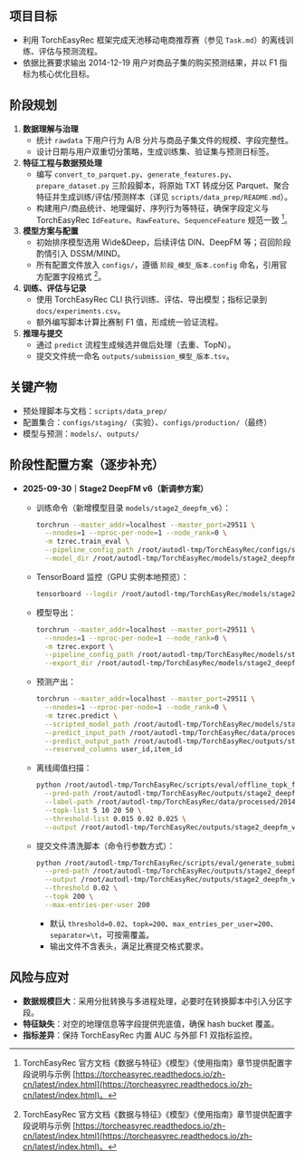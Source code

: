 ## 项目目标
- 利用 TorchEasyRec 框架完成天池移动电商推荐赛（参见 `Task.md`）的离线训练、评估与预测流程。
- 依据比赛要求输出 2014-12-19 用户对商品子集的购买预测结果，并以 F1 指标为核心优化目标。

## 阶段规划
1. **数据理解与治理**
   - 统计 `rawdata` 下用户行为 A/B 分片与商品子集文件的规模、字段完整性。
   - 设计日期与用户双重切分策略，生成训练集、验证集与预测日标签。
2. **特征工程与数据预处理**
   - 编写 `convert_to_parquet.py`、`generate_features.py`、`prepare_dataset.py` 三阶段脚本，将原始 TXT 转成分区 Parquet、聚合特征并生成训练/评估/预测样本（详见 `scripts/data_prep/README.md`）。
   - 构建用户/商品统计、地理偏好、序列行为等特征，确保字段定义与 TorchEasyRec `IdFeature`、`RawFeature`、`SequenceFeature` 规范一致 [^1]。
3. **模型方案与配置**
   - 初始排序模型选用 Wide&Deep，后续评估 DIN、DeepFM 等；召回阶段酌情引入 DSSM/MIND。
   - 所有配置文件放入 `configs/`，遵循 `阶段_模型_版本.config` 命名，引用官方配置字段格式 [^1]。
4. **训练、评估与记录**
   - 使用 TorchEasyRec CLI 执行训练、评估、导出模型；指标记录到 `docs/experiments.csv`。
   - 额外编写脚本计算比赛制 F1 值，形成统一验证流程。
5. **推理与提交**
   - 通过 `predict` 流程生成候选并做后处理（去重、TopN）。
   - 提交文件统一命名 `outputs/submission_模型_版本.tsv`。

## 关键产物
- 预处理脚本与文档：`scripts/data_prep/`
- 配置集合：`configs/staging/`（实验）、`configs/production/`（最终）
- 模型与预测：`models/`、`outputs/`

## 阶段性配置方案（逐步补充）

- **2025-09-30｜Stage2 DeepFM v6（新调参方案）**
  - 训练命令（新增模型目录 `models/stage2_deepfm_v6`）：

    ```bash
    torchrun --master_addr=localhost --master_port=29511 \
      --nnodes=1 --nproc-per-node=1 --node_rank=0 \
      -m tzrec.train_eval \
      --pipeline_config_path /root/autodl-tmp/TorchEasyRec/configs/staging/stage2_deepfm_v1.config \
      --model_dir /root/autodl-tmp/TorchEasyRec/models/stage2_deepfm_v6
    ```

  - TensorBoard 监控（GPU 实例本地预览）：

    ```bash
    tensorboard --logdir /root/autodl-tmp/TorchEasyRec/models/stage2_deepfm_v6 --port 6006
    ```

  - 模型导出：

    ```bash
    torchrun --master_addr=localhost --master_port=29511 \
      --nnodes=1 --nproc-per-node=1 --node_rank=0 \
      -m tzrec.export \
      --pipeline_config_path /root/autodl-tmp/TorchEasyRec/models/stage2_deepfm_v6/pipeline.config \
      --export_dir /root/autodl-tmp/TorchEasyRec/models/stage2_deepfm_v6/export
    ```

  - 预测产出：

    ```bash
    torchrun --master_addr=localhost --master_port=29511 \
      --nnodes=1 --nproc-per-node=1 --node_rank=0 \
      -m tzrec.predict \
      --scripted_model_path /root/autodl-tmp/TorchEasyRec/models/stage2_deepfm_v6/export \
      --predict_input_path /root/autodl-tmp/TorchEasyRec/data/processed/20141218_next_predict.parquet \
      --predict_output_path /root/autodl-tmp/TorchEasyRec/outputs/stage2_deepfm_v6/predict \
      --reserved_columns user_id,item_id
    ```

  - 离线阈值扫描：

    ```bash
    python /root/autodl-tmp/TorchEasyRec/scripts/eval/offline_topk_f1.py \
      --pred-path /root/autodl-tmp/TorchEasyRec/outputs/stage2_deepfm_v6/predict/part-0.parquet \
      --label-path /root/autodl-tmp/TorchEasyRec/data/processed/20141218_next_eval.parquet \
      --topk-list 5 10 20 50 \
      --threshold-list 0.015 0.02 0.025 \
      --output /root/autodl-tmp/TorchEasyRec/outputs/stage2_deepfm_v6/offline_eval_results.csv
    ```

  - 提交文件清洗脚本（命令行参数方式）：

    ```bash
    python /root/autodl-tmp/TorchEasyRec/scripts/eval/generate_submission.py \
      --pred-path /root/autodl-tmp/TorchEasyRec/outputs/stage2_deepfm_v6/predict/part-0.parquet \
      --output /root/autodl-tmp/TorchEasyRec/outputs/stage2_deepfm_v6/submission_stage2_deepfm_v6.txt \
      --threshold 0.02 \
      --topk 200 \
      --max-entries-per-user 200
    ```

    - 默认 `threshold=0.02`、`topk=200`、`max_entries_per_user=200`、`separator=\t`，可按需覆盖。
    - 输出文件不含表头，满足比赛提交格式要求。


## 风险与应对
- **数据规模巨大**：采用分批转换与多进程处理，必要时在转换脚本中引入分区字段。
- **特征缺失**：对空的地理信息等字段提供兜底值，确保 hash bucket 覆盖。
- **指标差异**：保持 TorchEasyRec 内置 AUC 与外部 F1 双指标监控。

[^1]: TorchEasyRec 官方文档《数据与特征》《模型》《使用指南》章节提供配置字段说明与示例 [https://torcheasyrec.readthedocs.io/zh-cn/latest/index.html](https://torcheasyrec.readthedocs.io/zh-cn/latest/index.html)。


